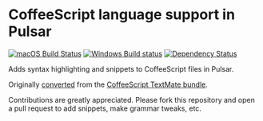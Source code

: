 # CoffeeScript language support in Pulsar
[![macOS Build Status](https://travis-ci.org/atom/language-coffee-script.svg?branch=master)](https://travis-ci.org/atom/language-coffee-script)
[![Windows Build status](https://ci.appveyor.com/api/projects/status/4j9aak7iwn2f2x7a/branch/master?svg=true)](https://ci.appveyor.com/project/Atom/language-coffee-script/branch/master)  [![Dependency Status](https://david-dm.org/atom/language-coffee-script.svg)](https://david-dm.org/atom/language-coffee-script)

Adds syntax highlighting and snippets to CoffeeScript files in Pulsar.

Originally [converted](https://pulsar-edit.dev/docs/launch-manual/sections/core-hacking/#converting-from-textmate) from the [CoffeeScript TextMate bundle](https://github.com/jashkenas/coffee-script-tmbundle).

Contributions are greatly appreciated. Please fork this repository and open a pull request to add snippets, make grammar tweaks, etc.
